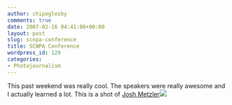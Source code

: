 ```yaml
---
author: chipoglesby
comments: true
date: 2007-02-16 04:41:00+00:00
layout: post
slug: scnpa-conference
title: SCNPA Conference
wordpress_id: 129
categories:
- Photojournalism
---
```


This past weekend was really cool. The speakers were really awesome and I actually learned a lot.  This is a shot of [Josh Metzler](http://www.joshmeltzer.com/)[![](http://bp1.blogger.com/_GlcbreYSTwI/RdKTNYo4ZdI/AAAAAAAAABA/4V2RoH_TchA/s400/josh.jpg)](http://bp1.blogger.com/_GlcbreYSTwI/RdKTNYo4ZdI/AAAAAAAAABA/4V2RoH_TchA/s1600-h/josh.jpg)
